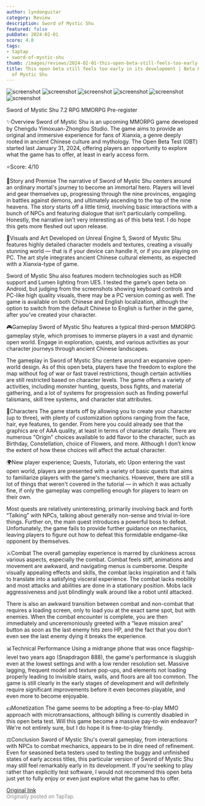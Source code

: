 ```yaml
---
author: lyndonguitar
category: Review
description: Sword of Mystic Shu
featured: false
pubDate: 2024-02-01
score: 4.0
tags:
- taptap
- sword-of-mystic-shu
thumb: /images/reviews/2024-02-01-this-open-beta-still-feels-too-early-in-its-development--beta-review---sword-of-mystic-sh-0.avif
title: This open beta still feels too early in its development | Beta Review - Sword
  of Mystic Shu
---
```


<div class="gallery">
  <img src="/images/reviews/2024-02-01-this-open-beta-still-feels-too-early-in-its-development--beta-review---sword-of-mystic-sh-0.avif" alt="screenshot" />
  <img src="/images/reviews/2024-02-01-this-open-beta-still-feels-too-early-in-its-development--beta-review---sword-of-mystic-sh-1.avif" alt="screenshot" />
  <img src="/images/reviews/2024-02-01-this-open-beta-still-feels-too-early-in-its-development--beta-review---sword-of-mystic-sh-2.avif" alt="screenshot" />
  <img src="/images/reviews/2024-02-01-this-open-beta-still-feels-too-early-in-its-development--beta-review---sword-of-mystic-sh-3.avif" alt="screenshot" />
  <img src="/images/reviews/2024-02-01-this-open-beta-still-feels-too-early-in-its-development--beta-review---sword-of-mystic-sh-4.avif" alt="screenshot" />
  <img src="/images/reviews/2024-02-01-this-open-beta-still-feels-too-early-in-its-development--beta-review---sword-of-mystic-sh-5.avif" alt="screenshot" />
</div>

Sword of Mystic Shu
7.2
RPG
MMORPG
Pre-register

✨Overview
Sword of Mystic Shu is an upcoming MMORPG game developed by Chengdu Yimoxuan-Zhonglou Studio. The game aims to provide an original and immersive experience for fans of Xianxia, a genre deeply rooted in ancient Chinese culture and mythology. The Open Beta Test (OBT) started last January 31, 2024, offering players an opportunity to explore what the game has to offer, at least in early access form.

⭐️Score: 4/10

📖Story and Premise
The narrative of Sword of Mystic Shu centers around an ordinary mortal's journey to become an immortal hero. Players will level and gear themselves up, progressing through the nine provinces, engaging in battles against demons, and ultimately ascending to the top of the nine heavens. The story starts off a little timid, involving basic interactions with a bunch of NPCs and featuring dialogue that isn’t particularly compelling. Honestly, the narrative isn’t very interesting as of this beta test. I do hope this gets more fleshed out upon release.

🎨Visuals and Art
Developed on Unreal Engine 5, Sword of Mystic Shu features highly detailed character models and textures, creating a visually stunning world — that is if your device can handle it, or if you are playing on PC. The art style integrates ancient Chinese cultural elements, as expected with a Xianxia-type of game.   

Sword of Mystic Shu also features modern technologies such as HDR support and Lumen lighting from UE5. I tested the game’s open beta on Android, but judging from the screenshots showing keyboard controls and PC-like high quality visuals, there may be a PC version coming as well. The game is available on both Chinese and English localization, although the option to switch from the default Chinese to English is further in the game, after you’ve created your character.

🎮Gameplay
Sword of Mystic Shu features a typical third-person MMORPG gameplay style, which promises to immerse players in a vast and dynamic open world. Engage in exploration, quests, and various activities as your character journeys through ancient Chinese landscapes.

The gameplay in Sword of Mystic Shu centers around an expansive open-world design. As of this open beta, players have the freedom to explore the map without fog of war or fast travel restrictions, though certain activities are still restricted based on character levels. The game offers a variety of activities, including monster hunting, quests, boss fights, and material gathering, and a lot of systems for progression such as finding powerful talismans, skill tree systems, and character stat attributes.

🚶Characters
The game starts off by allowing you to create your character (up to three), with plenty of customization options ranging from the face, hair, eye features, to gender. From here you could already see that the graphics are of AAA quality, at least in terms of character details. There are numerous "Origin" choices available to add flavor to the character, such as Birthday, Constellation, choice of Flowers, and more. Although I don’t know the extent of how these choices will affect the actual character.

🌍New player experience; Quests, Tutorials, etc
Upon entering the vast open world, players are presented with a variety of basic quests that aims to familiarize players with the game's mechanics. However, there are still a lot of things that weren't covered in the tutorial — in which it was actually fine, if only the gameplay was compelling enough for players to learn on their own.

Most quests are relatively uninteresting, primarily involving back and forth “Talking” with NPCs, talking about generally non-sense and trivial in-lore things. Further on, the main quest introduces a powerful boss to defeat. Unfortunately, the game fails to provide further guidance on mechanics, leaving players to figure out how to defeat this formidable endgame-like opponent by themselves.

⚔️Combat
The overall gameplay experience is marred by clunkiness across various aspects, especially the combat. Combat feels stiff, animations and movement are awkward, and navigating menus is cumbersome. Despite visually appealing effects and skills, the combat lacks inspiration and it fails to translate into a satisfying visceral experience. The combat lacks mobility and most attacks and abilities are done in a stationary position. Mobs lack aggressiveness and just blindlingly walk around like a robot until attacked.

There is also an awkward transition between combat and non-combat that requires a loading screen, only to load you at the exact same spot, but with enemies. When the combat encounter is complete, you are then immediately and unceremoniously greeted with a “leave mission area” button as soon as the last enemy hits zero HP, and the fact that you don’t even see the last enemy dying it breaks the experience.

📊Technical Performance
Using a midrange phone that was once flagship-level two years ago (Snapdragon 888), the game's performance is sluggish even at the lowest settings and with a low render resolution set. Massive lagging, frequent model and texture pop-ups, and elements not loading properly leading to invisible stairs, walls, and floors are all too common. The game is still clearly in the early stages of development and will definitely require significant improvements before it even becomes playable, and even more to become enjoyable.

💵Monetization
The game seems to be adopting a free-to-play MMO approach with microtransactions, although billing is currently disabled in this open beta test. Will this game become a massive pay-to-win endeavor? We're not entirely sure, but I do hope it is free-to-play friendly.

⚖️Conclusion
Sword of Mystic Shu's overall gameplay, from interactions with NPCs to combat mechanics, appears to be in dire need of refinement. Even for seasoned beta testers used to testing the buggy and unfinished states of early access titles, this particular version of Sword of Mystic Shu may still feel remarkably early in its development. If you're seeking to play rather than explicitly test software, I would not recommend this open beta just yet to fully enjoy or even just explore what the game has to offer.

[Original link](https://www.taptap.io/post/6940797)<br><span style="font-size: 0.95em; color: #888;">Originally posted on TapTap.</span>